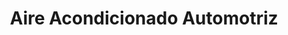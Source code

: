 ---
title: "Aire Acondicionado Automotriz"
url: /san-vicente/aire-acondicionado-automotriz/
shop: Autowerkstatt
---